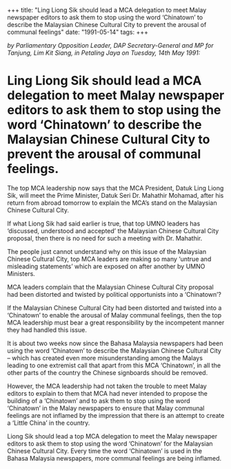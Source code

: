+++ 
title: "Ling Liong Sik should lead a MCA delegation to meet Malay newspaper editors to ask them to stop using the word ‘Chinatown’ to describe the Malaysian Chinese Cultural City to prevent the arousal of communal feelings"
date: "1991-05-14"
tags:
+++

_by Parliamentary Opposition Leader, DAP Secretary-General and MP for Tanjung, Lim Kit Siang, in Petaling Jaya on Tuesday, 14th May 1991:_

# Ling Liong Sik should lead a MCA delegation to meet Malay newspaper editors to ask them to stop using the word ‘Chinatown’ to describe the Malaysian Chinese Cultural City to prevent the arousal of communal feelings.

The top MCA leadership now says that the MCA President, Datuk Ling Liong Sik, will meet the Prime Minister, Datuk Seri Dr. Mahathir Mohamad, after his return from abroad tomorrow to explain the MCA’s stand on the Malaysian Chinese Cultural City.</u>

If what Liong Sik had said earlier is true, that top UMNO leaders has ‘discussed, understood and accepted’ the Malaysian Chinese Cultural City proposal, then there is no need for such a meeting with Dr. Mahathir.

The people just cannot understand why on this issue of the Malaysian Chinese Cultural City, top MCA leaders are making so many ‘untrue and misleading statements’ which are exposed on after another by UMNO Ministers.

MCA leaders complain that the Malaysian Chinese Cultural City proposal had been distorted and twisted by political opportunists into a ‘Chinatown’?

If the Malaysian Chinese Cultural City had been distorted and twisted into a ‘Chinatown’ to enable the arousal of Malay communal feelings, then the top MCA leadership must bear a great responsibility by the incompetent manner they had handled this issue.

It is about two weeks now since the Bahasa Malaysia newspapers had been using the word ‘Chinatown’ to describe the Malaysian Chinese Cultural City – which has created even more misunderstanding among the Malays leading to one extremist call that apart from this MCA ‘Chinatown’, in all the other parts of the country the Chinese signboards should be removed.

However, the MCA leadership had not taken the trouble to meet Malay editors to explain to them that MCA had never intended to propose the building of a ‘Chinatown’ and to ask them to stop using the word ‘Chinatown’ in the Malay newspapers to ensure that Malay communal feelings are not inflamed by the impression that there is an attempt to create a ‘Little China’ in the country.

Liong Sik should lead a top MCA delegation to meet the Malay newspaper editors to ask them to stop using the word ‘Chinatown’ for the Malaysian Chinese Cultural City. Every time the word ‘Chinatown’ is used in the Bahasa Malaysia newspapers, more communal feelings are being inflamed.
 

